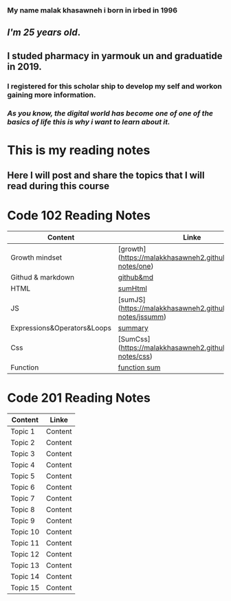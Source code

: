 ### My name malak khasawneh i born in irbed in 1996
## **_I'm 25 years old_**.
## **I studed pharmacy in yarmouk un and graduatide in 2019.**
### I registered for this scholar ship to develop my self and workon gaining more information.
### _**As you know, the digital world has become one of one of the basics of life this is why i want to learn about it.**_ 
# This is my reading notes
## Here I will post and share the topics that I will read during this course
# Code 102 Reading Notes
| Content      | Linke |
| ------------ | ------------- |
| Growth mindset | [growth] (https://malakkhasawneh2.github.io/reading-notes/one) |
| Githud & markdown | [github&md](https://github.com/malakkhasawneh2/reading-notes/blob/main/summarize1.md) |
| HTML | [sumHtml](https://malakkhasawneh2.github.io/reading-notes/hhhh) |
| JS | [sumJS] (https://malakkhasawneh2.github.io/reading-notes/jssumm) |
| Expressions&Operators&Loops | [summary](https://malakkhasawneh2.github.io/reading-notes/loop) |
| Css | [SumCss] (https://malakkhasawneh2.github.io/reading-notes/css) |
| Function | [function sum](https://malakkhasawneh2.github.io/reading-notes/Functions) |
# **Code 201 Reading Notes**
|Content      | Linke|
|------------ | -------------|
|Topic 1 | Content| 
|Topic 2 | Content| 
|Topic 3 | Content| 
|Topic 4 | Content| 
|Topic 5 | Content| 
|Topic 6 | Content| 
|Topic 7 | Content| 
|Topic 8 | Content| 
|Topic 9 | Content| 
|Topic 10 | Content| 
|Topic 11 | Content| 
|Topic 12 | Content| 
|Topic 13 | Content| 
|Topic 14 | Content| 
|Topic 15 | Content| 




